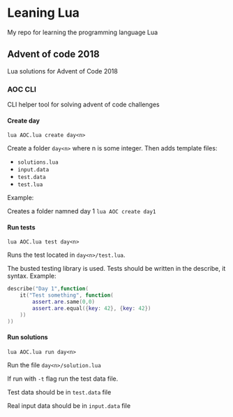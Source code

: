 # Leaning Lua 

My repo for learning the programming language Lua

## Advent of code 2018 

Lua solutions for Advent of Code 2018

### AOC CLI

CLI helper tool for solving advent of code challenges

#### Create day
`lua AOC.lua create day<n>`

Create a folder `day<n>` where n is some integer. 
Then adds template files:

- `solutions.lua` 
- `input.data`
- `test.data`
- `test.lua`

Example:

Creates a folder namned day 1
`lua AOC create day1`

#### Run tests

`lua AOC.lua test day<n>`

Runs the test located in `day<n>/test.lua`. 

The busted testing library is used. 
Tests should be written in the describe, it syntax. Example:

```lua
describe("Day 1",function(
    it("Test something", function(
        assert.are.same(0,0)
        assert.are.equal({key: 42}, {key: 42})
    ))
))
```

#### Run solutions

`lua AOC.lua run day<n>`

Run the file `day<n>/solution.lua` 

If run with `-t` flag run the test data file.

Test data should be in `test.data` file

Real input data should be in `input.data` file


